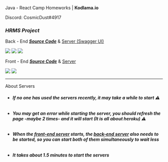 Java - React Camp Homeworks | **Kodlama.io**

Discord: CosmicDust#4917

### ***HRMS Project***
Back - End
[***Source Code***](https://github.com/CosmicDust19/kodlama.io-javareactcamp/tree/master/hrms-backend)
& [Server (Swagger UI)](https://javareactcamp-hrms-backend.herokuapp.com/swagger-ui.html)

![](https://img.shields.io/badge/Java-ED8B00?style=for-the-badge&logo=java&logoColor=white)
![](https://img.shields.io/badge/Spring-6DB33F?style=for-the-badge&logo=spring&logoColor=white)
![](https://img.shields.io/badge/PostgreSQL-316192?style=for-the-badge&logo=postgresql&logoColor=white)

Front - End
[***Source Code***](https://github.com/CosmicDust19/kodlama.io-javareactcamp/tree/master/hrms-frontend)
& [Server](https://javareactcamp-hrms-frontend.herokuapp.com/)

![](https://img.shields.io/badge/React-20232A?style=for-the-badge&logo=react&logoColor=61DAFB)
![](https://img.shields.io/badge/JavaScript-F7DF1E?style=for-the-badge&logo=javascript&logoColor=black)
___
About Servers
* ###### ***If no one has used the servers recently, it may take a while to start*** ⚠
* ###### ***You may get an error while starting the server, you should refresh the page -maybe 2 times- and it will start (It is all about heroku)*** ⚠
* ###### ***When the [front-end server](https://javareactcamp-hrms-frontend.herokuapp.com/) starts, the [back-end server](https://javareactcamp-hrms-backend.herokuapp.com/swagger-ui.html) also needs to be started, so you can start both of them simultaneously to wait less***
* ###### ***It takes about 1.5 minutes to start the servers***

